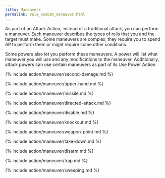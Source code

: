 ```yaml
---
title: Maneuvers
permalink: rule_combat_maneuver.html
---
```


As part of an Attack Action, instead of a traditional attack, you can perform a maneuver. Each maneuver describes the types of rolls that you and the target must make. Some maneuvers are complex, they require you to spend AP to perform them or might require some other conditions. 

Some powers also let you perform these maneuvers. A power will list what maneuver you will use and any modifications to the maneuver. Additionally, attack powers can use certain maneuvers as part of its Use Power Action.

{% include action/maneuver/second-damage.md %}

{% include action/maneuver/upper-hand.md %}

{% include action/maneuver/missile.md %}

{% include action/maneuver/directed-attack.md %}

{% include action/maneuver/disable.md %}

{% include action/maneuver/knockout.md %}

{% include action/maneuver/weapon-point.md %}

{% include action/maneuver/take-down.md %}

{% include action/maneuver/disarm.md %}

{% include action/maneuver/trap.md %}

{% include action/maneuver/sweeping.md %}